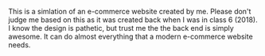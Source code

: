 This is a simlation of an e-commerce website created by me. Please don't judge me based on this as it was created back when I was in class 6 (2018). I know the design is pathetic, but trust me the the back end is simply awesome. It can do almost everything that a modern e-commerce website needs. 
